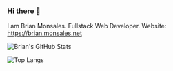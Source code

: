### Hi there 👋
I am Brian Monsales. Fullstack Web Developer. 
Website: https://brian.monsales.net

![Brian's GitHub Stats](https://github-readme-stats-six-tau-97.vercel.app/api?username=brickgale&show_icons=true&theme=tokyonight&include_all_commits=true&hide=stars)

![Top Langs](https://github-readme-stats-six-tau-97.vercel.app/api/top-langs/?username=brickgale&layout=compact&theme=tokyonight)
